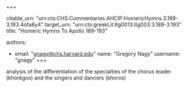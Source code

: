 +++


citable_urn: "urn:cts:CHS:Commentaries.AHCIP:HomericHymns.3.189-3.193.4ofa8y4"
target_urn: "urn:cts:greekLit:tlg0013.tlg003:3.189-3.193"
title: "Homeric Hymns To Apollo 189-193"

authors:
- email: "gnagy@chs.harvard.edu"
  name: "Gregory Nagy"
  username: "gnagy"
+++

<p>analysis of the differentiation of the specialties of the chorus leader (khorēgos) and the singers and dancers (khoros)</p>